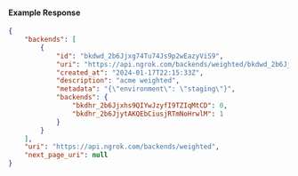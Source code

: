 <!-- Code generated for API Clients. DO NOT EDIT. -->

#### Example Response

```json
{
	"backends": [
		{
			"id": "bkdwd_2b6Jjxg74Tu74Js9p2wEazyViS9",
			"uri": "https://api.ngrok.com/backends/weighted/bkdwd_2b6Jjxg74Tu74Js9p2wEazyViS9",
			"created_at": "2024-01-17T22:15:33Z",
			"description": "acme weighted",
			"metadata": "{\"environment\": \"staging\"}",
			"backends": {
				"bkdhr_2b6Jjxhs9QIYwJzyfI9TZIqMtCD": 0,
				"bkdhr_2b6JjytAKQEbCiusjRTmNoHrwlM": 1
			}
		}
	],
	"uri": "https://api.ngrok.com/backends/weighted",
	"next_page_uri": null
}
```
